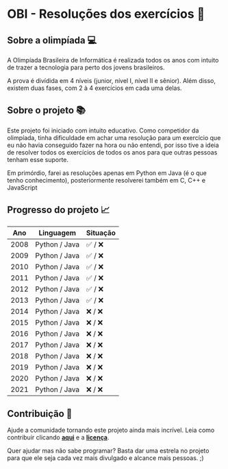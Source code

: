 # OBI - Resoluções dos exercícios 📜

## Sobre a olimpíada 💻
A Olimpíada Brasileira de Informática é realizada todos os anos com intuito de trazer a tecnologia para perto dos jovens brasileiros.

A prova é divídida em 4 níveis (junior, nível I, nível II e sênior). Além disso, existem duas fases, com 2 à 4 exercícios em cada uma delas.

## Sobre o projeto 📚
Este projeto foi iniciado com intuito educativo. Como competidor da olimpíada, tinha dificuldade em achar uma resolução para um exercício que eu não havia conseguido fazer na hora ou não entendi, por isso tive a ideia de resolver todos os exercícios de todos os anos para que outras pessoas tenham esse suporte.

Em primórdio, farei as resoluções apenas em Python em Java (é o que tenho conhecimento), posteriormente resolverei também em C, C++ e JavaScript

## Progresso do projeto 📈
<table>
    <thead>
        <tr>
            <th>Ano</th>
            <th>Linguagem</th>
            <th>Situação</th>
        </tr>
    </thead>
    <tbody>
        <tr>
            <td>2008</td>
            <td>Python / Java</td>
            <td>✅ / ❌</td>
        </tr>
        <tr>
            <td>2009</td>
            <td>Python / Java</td>
            <td>✅ / ❌</td>
        </tr>
        <tr>
            <td>2010</td>
            <td>Python / Java</td>
            <td>✅ / ❌</td>
        </tr>
        <tr>
            <td>2011</td>
            <td>Python / Java</td>
            <td>✅ / ❌</td>
        </tr>
        <tr>
            <td>2012</td>
            <td>Python / Java</td>
            <td>✅ / ❌</td>
        </tr>
        <tr>
            <td>2013</td>
            <td>Python / Java</td>
            <td>✅ / ❌</td>
        </tr>
        <tr>
            <td>2014</td>
            <td>Python / Java</td>
            <td>❌ / ❌</td>
        </tr>
        <tr>
            <td>2015</td>
            <td>Python / Java</td>
            <td>❌ / ❌</td>
        </tr>
        <tr>
            <td>2016</td>
            <td>Python / Java</td>
            <td>❌ / ❌</td>
        </tr>
        <tr>
            <td>2017</td>
            <td>Python / Java</td>
            <td>❌ / ❌</td>
        </tr>
        <tr>
            <td>2018</td>
            <td>Python / Java</td>
            <td>❌ / ❌</td>
        </tr>
        <tr>
            <td>2019</td>
            <td>Python / Java</td>
            <td>❌ / ❌</td>
        </tr>
        <tr>
            <td>2020</td>
            <td>Python / Java</td>
            <td>❌ / ❌</td>
        </tr>
        <tr>
            <td>2021</td>
            <td>Python / Java</td>
            <td>❌ / ❌</td>
        </tr>
    </tbody>
</table>

## Contribuição 🤝

Ajude a comunidade tornando este projeto ainda mais incrível. Leia como contribuir clicando **[aqui](https://github.com/gusmaomatheus/OBI/blob/main/CONTRIBUTING.md)** e a **[licença](https://github.com/gusmaomatheus/OBI/blob/main/LICENSE.md)**.

Quer ajudar mas não sabe programar? Basta dar uma estrela no projeto para que ele seja cada vez mais divulgado e alcance mais pessoas. ;)